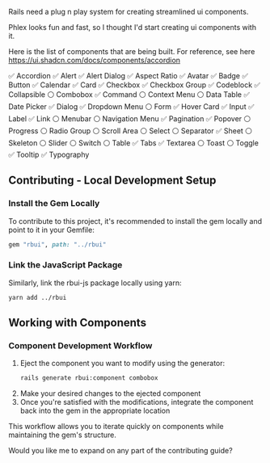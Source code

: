 Rails need a plug n play system for creating streamlined ui components.

Phlex looks fun and fast, so I thought I'd start creating ui components with it.

Here is the list of components that are being built. For reference, see here https://ui.shadcn.com/docs/components/accordion

✅ Accordion
✅ Alert
✅ Alert Dialog
✅ Aspect Ratio
✅ Avatar
✅ Badge
✅ Button
✅ Calendar
✅ Card
✅ Checkbox
✅ Checkbox Group
✅ Codeblock
✅ Collapsible
⚪️ Combobox
✅ Command
⚪️ Context Menu
⚪️ Data Table
✅ Date Picker
✅ Dialog
✅ Dropdown Menu
⚪️ Form
✅ Hover Card
✅ Input
✅ Label
✅ Link
⚪️ Menubar
⚪️ Navigation Menu
✅ Pagination
✅ Popover
⚪️ Progress
⚪️ Radio Group
⚪️ Scroll Area
⚪️ Select
⚪️ Separator
✅ Sheet
⚪️ Skeleton
⚪️ Slider
⚪️ Switch
⚪️ Table
✅ Tabs
✅ Textarea
⚪️ Toast
⚪️ Toggle
✅ Tooltip
✅ Typography

## Contributing - Local Development Setup

### Install the Gem Locally

To contribute to this project, it's recommended to install the gem locally and point to it in your Gemfile:

```ruby
gem "rbui", path: "../rbui"
```

### Link the JavaScript Package

Similarly, link the rbui-js package locally using yarn:

```bash
yarn add ../rbui
```

## Working with Components

### Component Development Workflow

1. Eject the component you want to modify using the generator:
   ```bash
   rails generate rbui:component combobox
   ```
2. Make your desired changes to the ejected component
3. Once you're satisfied with the modifications, integrate the component back into the gem in the appropriate location

This workflow allows you to iterate quickly on components while maintaining the gem's structure.

Would you like me to expand on any part of the contributing guide?
